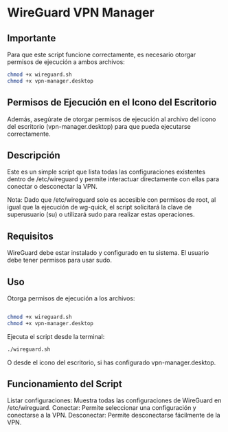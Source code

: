 # WireGuard VPN Manager

## Importante

Para que este script funcione correctamente, es necesario otorgar permisos de ejecución a ambos archivos:

```bash
chmod +x wireguard.sh
chmod +x vpn-manager.desktop
```

## Permisos de Ejecución en el Icono del Escritorio
Además, asegúrate de otorgar permisos de ejecución al archivo del icono del escritorio (vpn-manager.desktop) para que pueda ejecutarse correctamente.


## Descripción
Este es un simple script que lista todas las configuraciones existentes dentro de /etc/wireguard y permite interactuar directamente con ellas para conectar o desconectar la VPN.

Nota:
Dado que /etc/wireguard solo es accesible con permisos de root, al igual que la ejecución de wg-quick, el script solicitará la clave de superusuario (su) o utilizará sudo para realizar estas operaciones.

## Requisitos
WireGuard debe estar instalado y configurado en tu sistema.
El usuario debe tener permisos para usar sudo.

## Uso
Otorga permisos de ejecución a los archivos:

```bash

chmod +x wireguard.sh
chmod +x vpn-manager.desktop
```

Ejecuta el script desde la terminal:
```bash
./wireguard.sh
```
O desde el icono del escritorio, si has configurado vpn-manager.desktop.


## Funcionamiento del Script
Listar configuraciones: Muestra todas las configuraciones de WireGuard en /etc/wireguard.
Conectar: Permite seleccionar una configuración y conectarse a la VPN.
Desconectar: Permite desconectarse fácilmente de la VPN.

